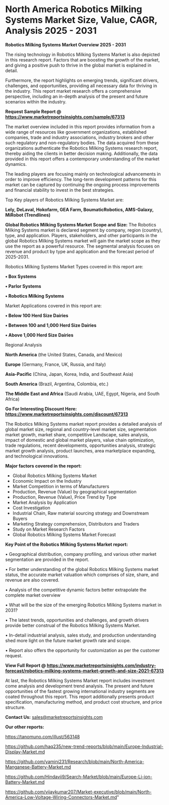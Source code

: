 # North America Robotics Milking Systems Market Size, Value, CAGR, Analysis 2025 - 2031

<Strong> Robotics Milking Systems Market Overview 2025 - 2031</strong>

The rising technology in Robotics Milking Systems Market is also depicted in this research report. Factors that are boosting the growth of the market, and giving a positive push to thrive in the global market is explained in detail.

Furthermore, the report highlights on emerging trends, significant drivers, challenges, and opportunities, providing all necessary data for thriving in the industry. This report market research offers a comprehensive perspective, including an in-depth analysis of the present and future scenarios within the industry.

<strong>Request Sample Report @ <a href=https://www.marketreportsinsights.com/sample/67313>https://www.marketreportsinsights.com/sample/67313</a></strong>

The market overview included in this report provides information from a wide range of resources like government organizations, established companies, trade and industry associations, industry brokers and other such regulatory and non-regulatory bodies. The data acquired from these organizations authenticate the Robotics Milking Systems research report, thereby aiding the clients in better decision making. Additionally, the data provided in this report offers a contemporary understanding of the market dynamics.

The leading players are focusing mainly on technological advancements in order to improve efficiency. The long-term development patterns for this market can be captured by continuing the ongoing process improvements and financial stability to invest in the best strategies.

Top Key players of Robotics Milking Systems Market are:

<strong>Lely, DeLaval, Hokofarm, GEA Farm, BoumaticRobotics, AMS-Galaxy, MiRobot (Trendlines)</strong>

<strong><b>Global Robotics Milking Systems Market Scope and Size:</b></strong>
The Robotics Milking Systems market is declared segment by company, region (country), type, and application. Players, stakeholders, and other participants in the global Robotics Milking Systems market will gain the market scope as they use the report as a powerful resource. The segmental analysis focuses on revenue and product by type and application and the forecast period of 2025-2031.

Robotics Milking Systems Market Types covered in this report are:

<strong>• Box Systems

• Parlor Systems

• Robotics Milking Systems</strong>

Market Applications covered in this report are:

<strong>• Below 100 Herd Size Dairies

• Between 100 and 1,000 Herd Size Dairies

• Above 1,000 Herd Size Dairies</strong> 

Regional Analysis

<strong>North America</strong> (the United States, Canada, and Mexico)

<strong>Europe</strong> (Germany, France, UK, Russia, and Italy)

<strong>Asia-Pacific</strong> (China, Japan, Korea, India, and Southeast Asia)

<strong>South America</strong> (Brazil, Argentina, Colombia, etc.)

<strong>The Middle East and Africa</strong> (Saudi Arabia, UAE, Egypt, Nigeria, and South Africa)

<strong>Go For Interesting Discount Here: <a href=https://www.marketreportsinsights.com/discount/67313>https://www.marketreportsinsights.com/discount/67313</a></strong>

The Robotics Milking Systems market report provides a detailed analysis of global market size, regional and country-level market size, segmentation market growth, market share, competitive Landscape, sales analysis, impact of domestic and global market players, value chain optimization, trade regulations, recent developments, opportunities analysis, strategic market growth analysis, product launches, area marketplace expanding, and technological innovations.

<strong><b>Major factors covered in the report:</b></strong>
<ul>
  <li>Global Robotics Milking Systems Market </li>
  <li>Economic Impact on the Industry</li>
  <li>Market Competition in terms of Manufacturers</li>
  <li>Production, Revenue (Value) by geographical segmentation</li>
  <li>Production, Revenue (Value), Price Trend by Type</li>
  <li>Market Analysis by Application</li>
  <li>Cost Investigation</li>
  <li>Industrial Chain, Raw material sourcing strategy and Downstream Buyers</li>
  <li>Marketing Strategy comprehension, Distributors and Traders</li>
  <li>Study on Market Research Factors</li>
  <li>Global Robotics Milking Systems Market Forecast</li>
</ul>

<strong><b>Key Point of the Robotics Milking Systems Market report:</b></strong>

• Geographical distribution, company profiling, and various other market segmentation are provided in the report.

• For better understanding of the global Robotics Milking Systems market status, the accurate market valuation which comprises of size, share, and revenue are also covered.

• Analysis of the competitive dynamic factors better extrapolate the complete market overview

• What will be the size of the emerging Robotics Milking Systems market in 2031?

• The latest trends, opportunities and challenges, and growth drivers provide better construal of the Robotics Milking Systems Market.

• In-detail industrial analysis, sales study, and production understanding shed more light on the future market growth rate and scope.

• Report also offers the opportunity for customization as per the customer request.

<strong><b>View Full Report @ <a href=https://www.marketreportsinsights.com/industry-forecast/robotics-milking-systems-market-growth-and-size-2021-67313>https://www.marketreportsinsights.com/industry-forecast/robotics-milking-systems-market-growth-and-size-2021-67313</a></b></strong>


At last, the Robotics Milking Systems Market report includes investment come analysis and development trend analysis. The present and future opportunities of the fastest growing international industry segments are coated throughout this report. This report additionally presents product specification, manufacturing method, and product cost structure, and price structure.

<strong>Contact Us:</strong>
sales@marketreportsinsights.com

<strong>Our other reports:</strong>

<a href=https://tanomuno.com/illust/563148>https://tanomuno.com/illust/563148</a>

<a href=https://github.com/haq235/new-trend-reports/blob/main/Europe-Industrial-Display-Market.md>https://github.com/haq235/new-trend-reports/blob/main/Europe-Industrial-Display-Market.md</a>

<a href=https://github.com/yamini231/Research/blob/main/North-America-Manganese-Battery-Market.md>https://github.com/yamini231/Research/blob/main/North-America-Manganese-Battery-Market.md</a>

<a href=https://github.com/Hindavii9/Search-Market/blob/main/Europe-Li-ion-Battery-Market.md>https://github.com/Hindavii9/Search-Market/blob/main/Europe-Li-ion-Battery-Market.md</a>

<a href=https://github.com/vijaykumar207/Market-executive/blob/main/North-America-Low-Voltage-Wiring-Connectors-Market.md>https://github.com/vijaykumar207/Market-executive/blob/main/North-America-Low-Voltage-Wiring-Connectors-Market.md</a>"
